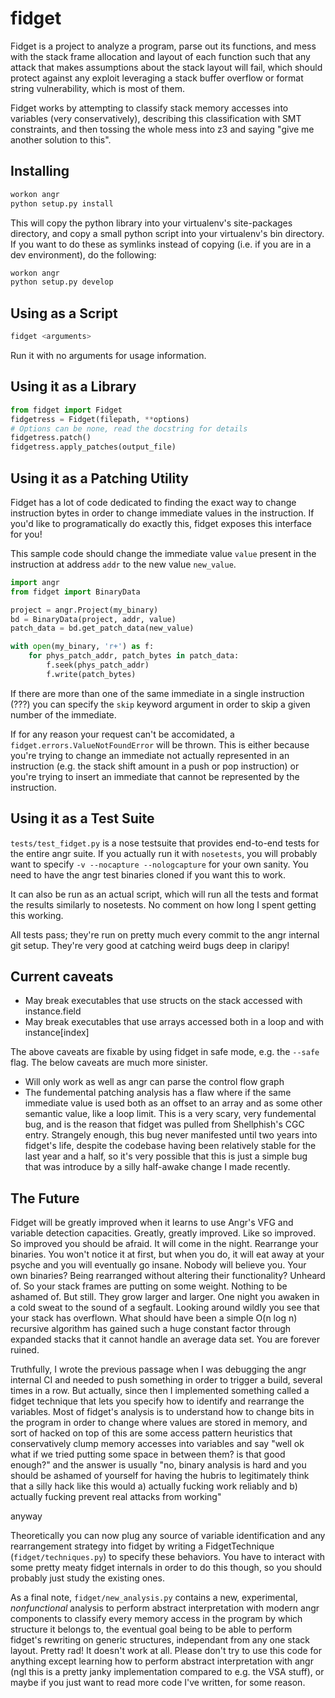 fidget
======

Fidget is a project to analyze a program, parse out its functions, and mess with 
the stack frame allocation and layout of each function such that any attack 
that makes assumptions about the stack layout will fail, which should protect 
against any exploit leveraging a stack buffer overflow or format string 
vulnerability, which is most of them.

Fidget works by attempting to classify stack memory accesses into variables
(very conservatively), describing this classification with SMT constraints,
and then tossing the whole mess into z3 and saying "give me another solution to this".

Installing
----------

```bash
workon angr
python setup.py install
```

This will copy the python library into your virtualenv's site-packages directory, 
and copy a small python script into your virtualenv's bin directory. If you want to 
do these as symlinks instead of copying (i.e. if you are in a dev environment), do 
the following:

```bash
workon angr
python setup.py develop
```

Using as a Script
-----------------

```bash
fidget <arguments>
```

Run it with no arguments for usage information.

Using it as a Library
---------------------

```python
from fidget import Fidget
fidgetress = Fidget(filepath, **options)
# Options can be none, read the docstring for details
fidgetress.patch()
fidgetress.apply_patches(output_file)
```

Using it as a Patching Utility
------------------------------

Fidget has a lot of code dedicated to finding the exact way to change instruction bytes
in order to change immediate values in the instruction. If you'd like to programatically
do exactly this, fidget exposes this interface for you!

This sample code should change the immediate value `value` present in the instruction at
address `addr` to the new value `new_value`.

```python
import angr
from fidget import BinaryData

project = angr.Project(my_binary)
bd = BinaryData(project, addr, value)
patch_data = bd.get_patch_data(new_value)

with open(my_binary, 'r+') as f:
    for phys_patch_addr, patch_bytes in patch_data:
        f.seek(phys_patch_addr)
		f.write(patch_bytes)
```

If there are more than one of the same immediate in a single instruction (???) you can
specify the `skip` keyword argument in order to skip a given number of the immediate.

If for any reason your request can't be accomidated, a `fidget.errors.ValueNotFoundError`
will be thrown. This is either because you're trying to change an immediate not actually
represented in an instruction (e.g. the stack shift amount in a push or pop instruction)
or you're trying to insert an immediate that cannot be represented by the instruction.

Using it as a Test Suite
---------------------

`tests/test_fidget.py` is a nose testsuite that provides end-to-end tests for
the entire angr suite. If you actually run it with `nosetests`, you will probably want
to specify `-v --nocapture --nologcapture` for your own sanity. You need to have the
angr test binaries cloned if you want this to work.

It can also be run as an actual script, which will run all the tests and format the 
results similarly to nosetests. No comment on how long I spent getting this working.

All tests pass; they're run on pretty much every commit to the angr internal git setup.
They're very good at catching weird bugs deep in claripy!

Current caveats
---------------

- May break executables that use structs on the stack accessed with instance.field
- May break executables that use arrays accessed both in a loop and with instance[index]

The above caveats are fixable by using fidget in safe mode, e.g. the `--safe` flag. The
below caveats are much more sinister.

- Will only work as well as angr can parse the control flow graph
- The fundemental patching analysis has a flaw where if the same immediate value is used
  both as an offset to an array and as some other semantic value, like a loop limit.
  This is a very scary, very fundemental bug, and is the reason that fidget was pulled
  from Shellphish's CGC entry. Strangely enough, this bug never manifested until two years
  into fidget's life, despite the codebase having been relatively stable for the last year
  and a half, so it's very possible that this is just a simple bug that was introduce by a
  silly half-awake change I made recently.

The Future
----------

Fidget will be greatly improved when it learns to use Angr's VFG and variable detection
capacities. Greatly, greatly improved. Like so improved. So improved you should be afraid.
It will come in the night. Rearrange your binaries. You won't notice it at first, but when
you do, it will eat away at your psyche and you will eventually go insane. Nobody will
believe you. Your own binaries? Being rearranged without altering their functionality?
Unheard of. So your stack frames are putting on some weight. Nothing to be ashamed of.
But still. They grow larger and larger. One night you awaken in a cold sweat to the sound
of a segfault. Looking around wildly you see that your stack has overflown. What should
have been a simple O(n log n) recursive algorithm has gained such a huge constant factor
through expanded stacks that it cannot handle an average data set. You are forever ruined.

Truthfully, I wrote the previous passage when I was debugging the angr internal CI and
needed to push something in order to trigger a build, several times in a row. But actually,
since then I implemented something called a fidget technique that lets you specify how to
identify and rearrange the variables. Most of fidget's analysis is to understand how to
change bits in the program in order to change where values are stored in memory, and sort
of hacked on top of this are some access pattern heuristics that conservatively clump
memory accesses into variables and say "well ok what if we tried putting some space
in between them? is that good enough?" and the answer is usually "no, binary analysis
is hard and you should be ashamed of yourself for having the hubris to legitimately
think that a silly hack like this would a) actually fucking work reliably and b) actually
fucking prevent real attacks from working"

anyway

Theoretically you can now plug any source of variable identification and any rearrangement
strategy into fidget by writing a FidgetTechnique (`fidget/techniques.py`) to specify these
behaviors. You have to interact with some pretty meaty fidget internals in order to do this
though, so you should probably just study the existing ones.

As a final note, `fidget/new_analysis.py` contains a new, experimental, *nonfunctional* analysis
to perform abstract interpretation with modern angr components to classify every memory access
in the program by which structure it belongs to, the eventual goal being to be able to perform
fidget's rewriting on generic structures, independant from any one stack layout. Pretty rad!
It doesn't work at all. Please don't try to use this code for anything except learning how to
perform abstract interpretation with angr (ngl this is a pretty janky implementation compared
to e.g. the VSA stuff), or maybe if you just want to read more code I've written, for some reason.
